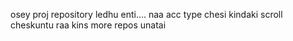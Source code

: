 osey proj repository ledhu enti....
naa acc type chesi kindaki scroll cheskuntu raa kins more repos unatai

